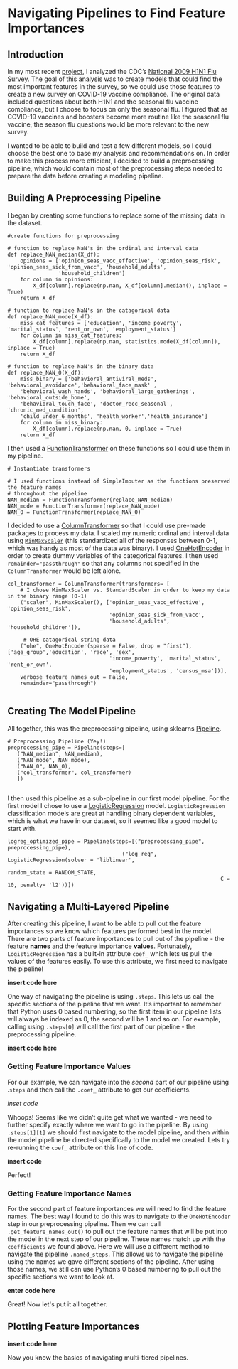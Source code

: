 # Navigating Pipelines to Find Feature Importances

## Introduction
In my most recent [project](https://github.com/sanderlin2013/Predicting-Flu-Vaccines), I analyzed the CDC’s [National 2009 H1N1 Flu Survey](https://www.drivendata.org/competitions/66/flu-shot-learning/page/211/). The goal of this analysis was to create models that could find the most important features in the survey, so we could use those features to create a new survey on COVID-19 vaccine compliance. The original data included questions about both H1N1 and the seasonal flu vaccine compliance, but I choose to focus on only the seasonal flu. I figured that as COVID-19 vaccines and boosters become more routine like the seasonal flu vaccine, the season flu questions would be more relevant to the new survey. 

I wanted to be able to build and test a few different models, so I could choose the best one to base my analysis and recommendations on. In order to make this process more efficient, I decided to build a preprocessing pipeline, which would contain most of the preprocessing steps needed to prepare the data before creating a modeling pipeline. 

## Building A Preprocessing Pipeline

I began by creating some functions to replace some of the missing data in the dataset.

```
#create functions for preprocessing

# function to replace NaN's in the ordinal and interval data 
def replace_NAN_median(X_df):
    opinions = ['opinion_seas_vacc_effective', 'opinion_seas_risk', 'opinion_seas_sick_from_vacc', 'household_adults',
                'household_children']
    for column in opinions:
        X_df[column].replace(np.nan, X_df[column].median(), inplace = True)
    return X_df

# function to replace NaN's in the catagorical data     
def replace_NAN_mode(X_df):
    miss_cat_features = ['education', 'income_poverty', 'marital_status', 'rent_or_own', 'employment_status']
    for column in miss_cat_features:
        X_df[column].replace(np.nan, statistics.mode(X_df[column]), inplace = True)
    return X_df

# function to replace NaN's in the binary data                                
def replace_NAN_0(X_df):
    miss_binary = ['behavioral_antiviral_meds', 'behavioral_avoidance','behavioral_face_mask' ,
    'behavioral_wash_hands', 'behavioral_large_gatherings', 'behavioral_outside_home',
    'behavioral_touch_face', 'doctor_recc_seasonal', 'chronic_med_condition', 
    'child_under_6_months', 'health_worker','health_insurance']
    for column in miss_binary:
        X_df[column].replace(np.nan, 0, inplace = True)
    return X_df
```

 I then used a [FunctionTransformer](https://scikit-learn.org/stable/modules/generated/sklearn.preprocessing.FunctionTransformer.html#sklearn.preprocessing.FunctionTransformer) on these functions so I could use them in my pipeline.
 
```
# Instantiate transformers

# I used functions instead of SimpleImputer as the functions preserved  the feature names 
# throughout the pipeline
NAN_median = FunctionTransformer(replace_NAN_median)
NAN_mode = FunctionTransformer(replace_NAN_mode)
NAN_0 = FunctionTransformer(replace_NAN_0)

```

I decided to use a [ColumnTransformer](https://scikit-learn.org/stable/modules/generated/sklearn.compose.ColumnTransformer.html#sklearn.compose.ColumnTransformer) so that I could use pre-made packages to process my data. 
I scaled my numeric ordinal and interval data using [`MinMaxScaler`](https://scikit-learn.org/stable/modules/generated/sklearn.preprocessing.MinMaxScaler.html) (this standardized all of the responses between 0-1, which was handy as most of the data was binary).
I used [OneHotEncoder](https://scikit-learn.org/stable/modules/generated/sklearn.preprocessing.OneHotEncoder.html#sklearn.preprocessing.OneHotEncoder) in order to create dummy variables of the categorical features. 
I then used `remainder="passthrough"` so that any columns not specified in the `ColumnTransformer` would be left alone.

```
col_transformer = ColumnTransformer(transformers= [
    # I chose MinMaxScaler vs. StandardScaler in order to keep my data in the binary range (0-1)
    ("scaler", MinMaxScaler(), ['opinion_seas_vacc_effective', 'opinion_seas_risk',
                                'opinion_seas_sick_from_vacc', 
                                'household_adults', 'household_children']),
     
     # OHE catagorical string data
    ("ohe", OneHotEncoder(sparse = False, drop = "first"), ['age_group','education', 'race', 'sex', 
                                'income_poverty', 'marital_status', 'rent_or_own',
                                'employment_status', 'census_msa'])],
    verbose_feature_names_out = False,
    remainder="passthrough")
    
 ```
 
## Creating The Model Pipeline

All together, this was the preprocessing pipeline, using sklearns [Pipeline](https://scikit-learn.org/stable/modules/generated/sklearn.pipeline.Pipeline.html#sklearn.pipeline.Pipeline).
 
 ```
 # Preprocessing Pipeline (Yey!)
preprocessing_pipe = Pipeline(steps=[
    ("NAN_median", NAN_median), 
    ("NAN_mode", NAN_mode),
    ("NAN_0", NAN_0),
    ("col_transformer", col_transformer)
    ])
    
 ```

I then used this pipeline as a sub-pipeline in our first model pipeline. For the first model I chose to use a [LogisticRegression](https://scikit-learn.org/stable/modules/generated/sklearn.linear_model.LogisticRegression.html#sklearn.linear_model.LogisticRegression) model. `LogisticRegression` classification models are great at handling binary dependent variables, which is what we have in our dataset, so it seemed like a good model to start with. 

```
logreg_optimized_pipe = Pipeline(steps=[("preprocessing_pipe", preprocessing_pipe),
                                    ("log_reg", LogisticRegression(solver = 'liblinear',
                                                                   random_state = RANDOM_STATE,
                                                                   C = 10, penalty= 'l2'))])
```

## Navigating a Multi-Layered Pipeline

After creating this pipeline, I want to be able to pull out the feature importances so we know which features performed best in the model. There are two parts of feature importances to pull out of the pipeline - the feature **names** and the feature importance **values**. Fortunately, `LogisticRegression` has a built-in attribute `coef_` which lets us pull the values of the features easily. To use this attribute, we first need to navigate the pipeline!


**insert code here**

One way of navigating the pipeline is using `.steps`. This lets us call the specific sections of the pipeline that we want. It’s important to remember that Python uses 0 based numbering, so the first item in our pipeline lists will always be indexed as 0, the second will be 1 and so on. For example, calling using `.steps[0]` will call the first part of our pipeline - the preprocessing pipeline. 

**insert code here**

### Getting Feature Importance Values

For our example, we can navigate into the *second* part of our pipeline using .`steps` and then call the `.coef_` attribute to get our coefficients.

*inset code*

Whoops! Seems like we didn’t quite get what we wanted - we need to further specify exactly where we want to go in the pipeline. By using `.steps[1][1]` we should first navigate to the model pipeline, and then within the model pipeline be directed specifically to the model we created. Lets try re-running the `coef_` attribute on this line of code. 

**insert code**

Perfect! 

### Getting Feature Importance Names

For the second part of feature importances we will need to find the feature names. The best way I found to do this was to navigate to the `OneHotEncoder` step in our preprocessing pipeline. Then we can call `.get_feature_names_out()` to pull out the feature names that will be put into the model in the next step of our pipeline. These names match up with the `coefficients` we found above. Here we will use a different method to navigate the pipeline `.named_steps`. This allows us to navigate the pipeline using the names we gave different sections of the pipeline. After using those names, we still can use Python’s 0 based numbering to pull out the specific sections we want to look at. 

**enter code here**

Great! Now let's put it all together.

## Plotting Feature Importances

**insert code here**

Now you know the basics of navigating multi-tiered pipelines.  





